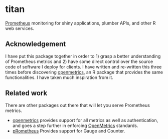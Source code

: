 # titan

[Prometheus](prometheus.io/) monitoring for shiny applications, plumber APIs, and other R web services.

## Acknowledgement 

I have put this package together in order to 1) grasp a better understanding of Prometheus metrics and 2) have some direct control over the source code of software I deploy for clients. I have written and re-written this three times before discovering [openmetrics](https://github.com/atheriel/openmetrics/), an R package that provides the same functionalities. I have taken much inspiration from it.

## Related work

There are other packages out there that will let you serve Prometheus metrics.

- [openmetrics](https://github.com/atheriel/openmetrics/) provides support for all metrics as well as authentication, and goes a step further in enforcing [OpenMetrics](https://openmetrics.io/) standards.
- [pRometheus](https://github.com/cfmack/pRometheus/) Provides support for Gauge and Counter.
